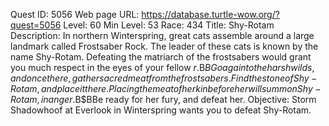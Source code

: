 Quest ID: 5056
Web page URL: https://database.turtle-wow.org/?quest=5056
Level: 60
Min Level: 53
Race: 434
Title: Shy-Rotam
Description: In northern Winterspring, great cats assemble around a large landmark called Frostsaber Rock. The leader of these cats is known by the name Shy-Rotam. Defeating the matriarch of the frostsabers would grant you much respect in the eyes of your fellow $r.$B$BGo again to the harsh wilds, and once there, gather sacred meat from the frostsabers. Find the stone of Shy-Rotam, and place it there. Placing the meat of her kin before her will summon Shy-Rotam, in anger.$B$BBe ready for her fury, and defeat her.
Objective: Storm Shadowhoof at Everlook in Winterspring wants you to defeat Shy-Rotam.
